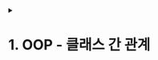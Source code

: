 <details>
  <summary><h1>1. OOP - 클래스 간 관계</h1></summary>

  <details>
    <summary>1. 연관 (Association)</summary>
    <ul>
      <li>클래스들이 개념상 서로 연결되었음을 나타냄</li>
      <li>보통은 한 클래스가 다른 클래스에서 제공하는 메소드를 사용하는 상황</li>
      <li>클래스 다이어그램에서 <strong>실선</strong>이나 <strong>화살표</strong>로 표시</li>
      <li>수명은 독립적이며, 방향(단방향/양방향)과 다중성(1, 0..*, 1..*)을 가짐</li>
    </ul>
    <pre><code class="language-java">
class Customer { private String name; }

class Order {
    private Customer customer; // 연관관계: Order는 Customer를 참조
    public Order(Customer customer) { this.customer = customer; }
}
    </code></pre>
  </details>

  <details>
    <summary>2. 일반화 (Generalization)</summary>
    <ul>
      <li>상속 관계를 의미하며, <strong>IS-A 관계</strong>라고도 함</li>
      <li>상위 클래스가 하위 클래스의 공통 속성과 동작을 정의</li>
      <li>클래스 다이어그램에서 <strong>속이 빈 삼각형 화살표</strong>로 표시</li>
    </ul>
    <pre><code class="language-java">
class Vehicle { void move() {} }

class Car extends Vehicle {
    @Override void move() { System.out.println("Car driving"); }
}
    </code></pre>
  </details>

  <details>
    <summary>3. 집합 (Aggregation & Composition)</summary>
    <ul>
      <li>클래스들 사이의 <strong>전체-부분</strong> 관계</li>
      <li><strong>Aggregation</strong>: 전체와 부분이 느슨하게 연결, 부분은 독립적으로 존재 (빈 마름모 ◊)</li>
      <li><strong>Composition</strong>: 전체가 사라지면 부분도 함께 소멸 (채워진 마름모 ◆)</li>
    </ul>

  <details>
      <summary>Aggregation 예시 (Java)</summary>
      <pre><code class="language-java">
class Player {
    private final String name;
    public Player(String name) { this.name = name; }
    public String getName() { return name; }
}

class Team {
    private java.util.List&lt;Player&gt; members = new java.util.ArrayList&lt;&gt;();
    public void add(Player p) { members.add(p); }
    public void listMembers() {
        members.forEach(m -&gt; System.out.println(m.getName()));
    }
}

public class AggregationDemo {
    public static void main(String[] args) {
        // Player는 외부에서 독립적으로 생성됨
        Player p1 = new Player("Alice");
        Player p2 = new Player("Bob");
        Team t = new Team();
        t.add(p1); // 주입 (재사용 가능)
        t.add(p2);
        t.listMembers();
        // Team이 사라져도 p1, p2는 살아있음
        System.out.println("Player 재사용: " + p1.getName());
    }
}
      </code></pre>
    </details>

<details>
      <summary>Composition 예시 (Java)</summary>
      <pre><code class="language-java">
class OrderLine {
    private final String product;
    public OrderLine(String product) { this.product = product; }
    public String getProduct() { return product; }
}

class Order {
    private final java.util.List&lt;OrderLine&gt; lines = new java.util.ArrayList&lt;&gt;();
    public void addLine(String product) {
        // Order 내부에서 직접 생성 → 외부 재사용 불가
        lines.add(new OrderLine(product));
    }
    public void listLines() {
        lines.forEach(l -&gt; System.out.println(l.getProduct()));
    }
}

public class CompositionDemo {
    public static void main(String[] args) {
        Order order = new Order();
        order.addLine("노트북");
        order.addLine("마우스");

        order.listLines();
        // OrderLine은 Order 내부에서만 생성됨 → Order가 사라지면 같이 소멸
    }
}
      </code></pre>
    </details>
  </details>

  <details>
    <summary>4. 의존 (Dependency)</summary>
    <ul>
      <li>한 클래스가 다른 클래스의 기능을 <strong>잠깐</strong> 사용하는 관계</li>
      <li>연관과 달리 관계가 <strong>일시적</strong> (메서드 실행 동안 유지)</li>
      <li>클래스 다이어그램에서 <strong>점선 화살표</strong>로 표시</li>
    </ul>
    <pre><code class="language-java">
interface Processor { void process(long amount); }

class PaymentService {
    void pay(Processor processor, long amount) {
        processor.process(amount); // 실행 시점에만 의존
    }
}
    </code></pre>
  </details>

  <details>
    <summary>5. 실체화 (Realization)</summary>
    <ul>
      <li><strong>인터페이스</strong>(책임 집합)와 이를 구현한 클래스 간의 관계</li>
      <li>구현 클래스는 인터페이스가 정의한 책임을 실제로 수행</li>
      <li>클래스 다이어그램에서 <strong>빈 삼각형 + 점선</strong>으로 표시</li>
    </ul>
    <pre><code class="language-java">
interface Repository { void save(Object o); }

class MemoryRepository implements Repository {
    @Override public void save(Object o) {
        System.out.println("Saved: " + o);
    }
}
    </code></pre>
  </details>

  <details>
    <summary>📌 UML 표기 요약</summary>
    <table>
      <thead>
        <tr>
          <th>관계</th>
          <th>설명</th>
          <th>UML 표기</th>
        </tr>
      </thead>
      <tbody>
        <tr><td>연관 (Association)</td><td>클래스 간 지속적 연결</td><td>실선 →</td></tr>
        <tr><td>일반화 (Generalization)</td><td>상속, IS-A 관계</td><td>빈 삼각형 화살표</td></tr>
        <tr><td>집합 (Aggregation)</td><td>전체-부분 (독립)</td><td>빈 마름모 ◊</td></tr>
        <tr><td>합성 (Composition)</td><td>전체-부분 (종속)</td><td>채워진 마름모 ◆</td></tr>
        <tr><td>의존 (Dependency)</td><td>일시적 사용</td><td>점선 화살표</td></tr>
        <tr><td>실체화 (Realization)</td><td>인터페이스 구현</td><td>빈 삼각형 + 점선</td></tr>
      </tbody>
    </table>
  </details>

</details>
